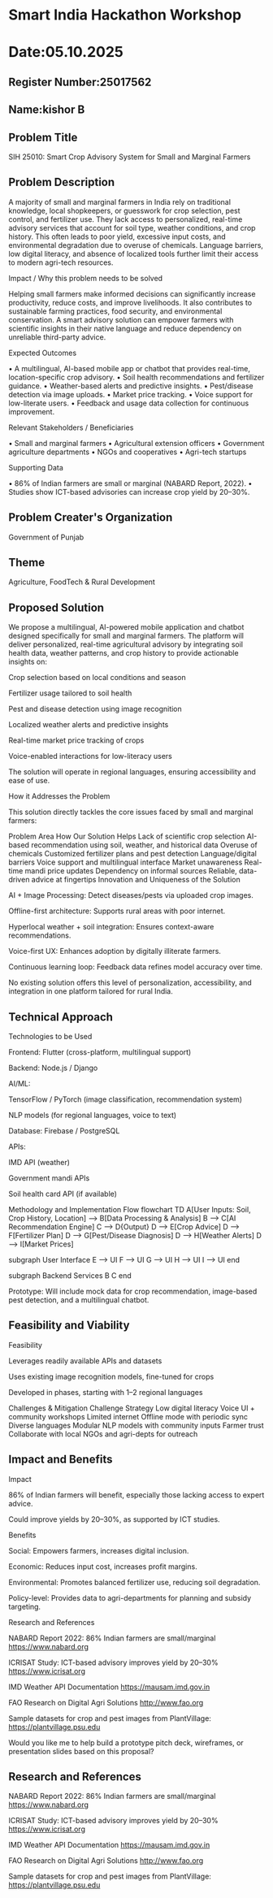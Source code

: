 # Smart India Hackathon Workshop
# Date:05.10.2025
## Register Number:25017562
## Name:kishor B
## Problem Title
SIH 25010: Smart Crop Advisory System for Small and Marginal Farmers
## Problem Description
A majority of small and marginal farmers in India rely on traditional knowledge, local shopkeepers, or guesswork for crop selection, pest control, and fertilizer use. They lack access to personalized, real-time advisory services that account for soil type, weather conditions, and crop history. This often leads to poor yield, excessive input costs, and environmental degradation due to overuse of chemicals. Language barriers, low digital literacy, and absence of localized tools further limit their access to modern agri-tech resources.

Impact / Why this problem needs to be solved

Helping small farmers make informed decisions can significantly increase productivity, reduce costs, and improve livelihoods. It also contributes to sustainable farming practices, food security, and environmental conservation. A smart advisory solution can empower farmers with scientific insights in their native language and reduce dependency on unreliable third-party advice.

Expected Outcomes

• A multilingual, AI-based mobile app or chatbot that provides real-time, location-specific crop advisory.
• Soil health recommendations and fertilizer guidance.
• Weather-based alerts and predictive insights.
• Pest/disease detection via image uploads.
• Market price tracking.
• Voice support for low-literate users.
• Feedback and usage data collection for continuous improvement.

Relevant Stakeholders / Beneficiaries

• Small and marginal farmers
• Agricultural extension officers
• Government agriculture departments
• NGOs and cooperatives
• Agri-tech startups

Supporting Data

• 86% of Indian farmers are small or marginal (NABARD Report, 2022).
• Studies show ICT-based advisories can increase crop yield by 20–30%.

## Problem Creater's Organization
Government of Punjab

## Theme
Agriculture, FoodTech & Rural Development

## Proposed Solution
We propose a multilingual, AI-powered mobile application and chatbot designed specifically for small and marginal farmers. The platform will deliver personalized, real-time agricultural advisory by integrating soil health data, weather patterns, and crop history to provide actionable insights on:

Crop selection based on local conditions and season

Fertilizer usage tailored to soil health

Pest and disease detection using image recognition

Localized weather alerts and predictive insights

Real-time market price tracking of crops

Voice-enabled interactions for low-literacy users

The solution will operate in regional languages, ensuring accessibility and ease of use.

How it Addresses the Problem

This solution directly tackles the core issues faced by small and marginal farmers:

Problem Area	How Our Solution Helps
Lack of scientific crop selection	AI-based recommendation using soil, weather, and historical data
Overuse of chemicals	Customized fertilizer plans and pest detection
Language/digital barriers	Voice support and multilingual interface
Market unawareness	Real-time mandi price updates
Dependency on informal sources	Reliable, data-driven advice at fingertips
Innovation and Uniqueness of the Solution

AI + Image Processing: Detect diseases/pests via uploaded crop images.

Offline-first architecture: Supports rural areas with poor internet.

Hyperlocal weather + soil integration: Ensures context-aware recommendations.

Voice-first UX: Enhances adoption by digitally illiterate farmers.

Continuous learning loop: Feedback data refines model accuracy over time.

No existing solution offers this level of personalization, accessibility, and integration in one platform tailored for rural India.

## Technical Approach
Technologies to be Used

Frontend: Flutter (cross-platform, multilingual support)

Backend: Node.js / Django

AI/ML:

TensorFlow / PyTorch (image classification, recommendation system)

NLP models (for regional languages, voice to text)

Database: Firebase / PostgreSQL

APIs:

IMD API (weather)

Government mandi APIs

Soil health card API (if available)

Methodology and Implementation Flow
flowchart TD
A[User Inputs: Soil, Crop History, Location] --> B[Data Processing & Analysis]
B --> C[AI Recommendation Engine]
C --> D{Output}
D --> E[Crop Advice]
D --> F[Fertilizer Plan]
D --> G[Pest/Disease Diagnosis]
D --> H[Weather Alerts]
D --> I[Market Prices]

subgraph User Interface
E --> UI
F --> UI
G --> UI
H --> UI
I --> UI
end

subgraph Backend Services
B
C
end


Prototype: Will include mock data for crop recommendation, image-based pest detection, and a multilingual chatbot.
## Feasibility and Viability
Feasibility

Leverages readily available APIs and datasets

Uses existing image recognition models, fine-tuned for crops

Developed in phases, starting with 1–2 regional languages

Challenges & Mitigation
Challenge	Strategy
Low digital literacy	Voice UI + community workshops
Limited internet	Offline mode with periodic sync
Diverse languages	Modular NLP models with community inputs
Farmer trust	Collaborate with local NGOs and agri-depts for outreach


## Impact and Benefits
Impact

86% of Indian farmers will benefit, especially those lacking access to expert advice.

Could improve yields by 20–30%, as supported by ICT studies.

Benefits

Social: Empowers farmers, increases digital inclusion.

Economic: Reduces input cost, increases profit margins.

Environmental: Promotes balanced fertilizer use, reducing soil degradation.

Policy-level: Provides data to agri-departments for planning and subsidy targeting.

Research and References

NABARD Report 2022: 86% Indian farmers are small/marginal
https://www.nabard.org

ICRISAT Study: ICT-based advisory improves yield by 20–30%
https://www.icrisat.org

IMD Weather API Documentation
https://mausam.imd.gov.in

FAO Research on Digital Agri Solutions
http://www.fao.org

Sample datasets for crop and pest images from PlantVillage:
https://plantvillage.psu.edu

Would you like me to help build a prototype pitch deck, wireframes, or presentation slides based on this proposal?

## Research and References
NABARD Report 2022: 86% Indian farmers are small/marginal
https://www.nabard.org

ICRISAT Study: ICT-based advisory improves yield by 20–30%
https://www.icrisat.org

IMD Weather API Documentation
https://mausam.imd.gov.in

FAO Research on Digital Agri Solutions
http://www.fao.org

Sample datasets for crop and pest images from PlantVillage:
https://plantvillage.psu.edu

